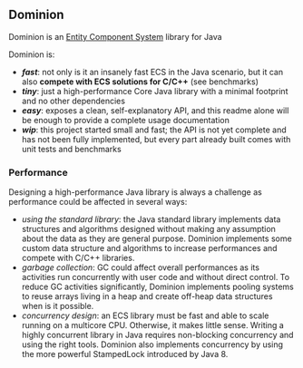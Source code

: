 ## Dominion

Dominion is an [Entity Component System](https://en.wikipedia.org/wiki/Entity_component_system) library for Java

Dominion is:

- **_fast_**: not only is it an insanely fast ECS in the Java scenario, but it can also **compete with ECS solutions for
  C/C++** (see benchmarks)
- **_tiny_**: just a high-performance Core Java library with a minimal footprint and no other dependencies
- **_easy_**: exposes a clean, self-explanatory API, and this readme alone will be enough to provide a complete usage
  documentation
- **_wip_**: this project started small and fast; the API is not yet complete and has not been fully implemented, but
  every part already built comes with unit tests and benchmarks

### Performance

Designing a high-performance Java library is always a challenge as performance could be affected in several ways:

- _using the standard library_: the Java standard library implements data structures and algorithms designed without
  making any assumption about the data as they are general purpose. Dominion implements some custom data structure and
  algorithms to increase performances and compete with C/C++ libraries.
- _garbage collection_: GC could affect overall performances as its activities run concurrently with user code and
  without direct control. To reduce GC activities significantly, Dominion implements pooling systems to reuse arrays
  living in a heap and create off-heap data structures when is it possible.
- _concurrency design_: an ECS library must be fast and able to scale running on a multicore CPU. Otherwise, it makes
  little sense. Writing a highly concurrent library in Java requires non-blocking concurrency and using the right tools.
  Dominion also implements concurrency by using the more powerful StampedLock introduced by Java 8.